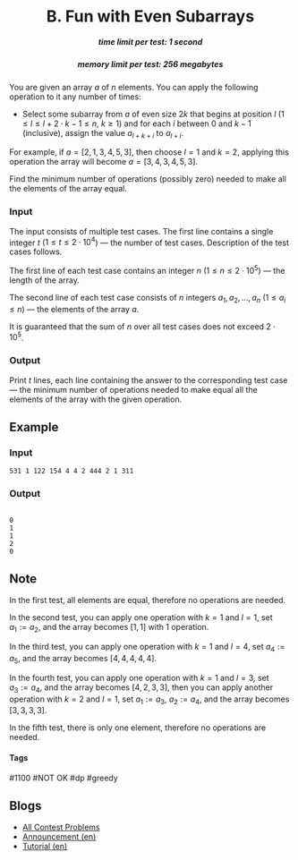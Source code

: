 <h1 style='text-align: center;'> B. Fun with Even Subarrays</h1>

<h5 style='text-align: center;'>time limit per test: 1 second</h5>
<h5 style='text-align: center;'>memory limit per test: 256 megabytes</h5>

You are given an array $a$ of $n$ elements. You can apply the following operation to it any number of times:

* Select some subarray from $a$ of even size $2k$ that begins at position $l$ ($1\le l \le l+2\cdot{k}-1\le n$, $k \ge 1$) and for each $i$ between $0$ and $k-1$ (inclusive), assign the value $a_{l+k+i}$ to $a_{l+i}$.

For example, if $a = [2, 1, 3, 4, 5, 3]$, then choose $l = 1$ and $k = 2$, applying this operation the array will become $a = [3, 4, 3, 4, 5, 3]$.

Find the minimum number of operations (possibly zero) needed to make all the elements of the array equal.

### Input

The input consists of multiple test cases. The first line contains a single integer $t$ ($1 \leq t \leq 2 \cdot 10^4$) — the number of test cases. Description of the test cases follows.

The first line of each test case contains an integer $n$ ($1 \leq n \leq 2 \cdot 10^5$) — the length of the array.

The second line of each test case consists of $n$ integers $a_1, a_2, \dots, a_n$ ($1 \leq a_i \leq n$) — the elements of the array $a$.

It is guaranteed that the sum of $n$ over all test cases does not exceed $2 \cdot 10^5$.

### Output

Print $t$ lines, each line containing the answer to the corresponding test case — the minimum number of operations needed to make equal all the elements of the array with the given operation.

## Example

### Input


```text
531 1 122 154 4 4 2 444 2 1 311
```
### Output

```text

0
1
1
2
0

```
## Note

In the first test, all elements are equal, therefore no operations are needed.

In the second test, you can apply one operation with $k=1$ and $l=1$, set $a_1 := a_2$, and the array becomes $[1, 1]$ with $1$ operation.

In the third test, you can apply one operation with $k=1$ and $l=4$, set $a_4 := a_5$, and the array becomes $[4, 4, 4, 4, 4]$.

In the fourth test, you can apply one operation with $k=1$ and $l=3$, set $a_3 := a_4$, and the array becomes $[4, 2, 3, 3]$, then you can apply another operation with $k=2$ and $l=1$, set $a_1 := a_3$, $a_2 := a_4$, and the array becomes $[3, 3, 3, 3]$.

In the fifth test, there is only one element, therefore no operations are needed.



#### Tags 

#1100 #NOT OK #dp #greedy 

## Blogs
- [All Contest Problems](../Codeforces_Round_768_(Div._2).md)
- [Announcement (en)](../blogs/Announcement_(en).md)
- [Tutorial (en)](../blogs/Tutorial_(en).md)
